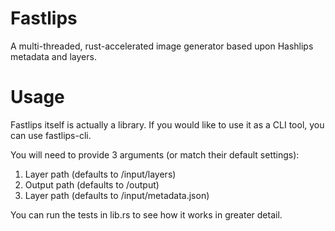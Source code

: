 # Fastlips
A multi-threaded, rust-accelerated image generator based upon Hashlips metadata and layers.

# Usage
Fastlips itself is actually a library. If you would like to use it as a CLI tool, you can use fastlips-cli.

You will need to provide 3 arguments (or match their default settings):

1. Layer path (defaults to /input/layers)
2. Output path (defaults to /output)
3. Layer path (defaults to /input/metadata.json)

You can run the tests in lib.rs to see how it works in greater detail.